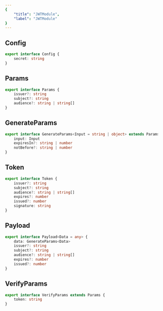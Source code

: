 ```yaml
---
{
	"title": "JWTModule",
	"label": "JWTModule"
}
---
```

## Config
```typescript
export interface Config {
	secret: string
}
```

## Params
```typescript
export interface Params {
	issuer?: string
	subject?: string
	audience?: string | string[]
}
```

## GenerateParams
```typescript
export interface GenerateParams<Input = string | object> extends Params {
	input: Input
	expiresIn?: string | number
	notBefore?: string | number
}
```

## Token
```typescript
export interface Token {
	issuer?: string
	subject?: string
	audience?: string | string[]
	expires?: number
	issued?: number
	signature: string
}
```

## Payload
```typescript
export interface Payload<Data = any> {
	data: GenerateParams<Data>
	issuer?: string
	subject?: string
	audience?: string | string[]
	expires?: number
	issued?: number
}
```

## VerifyParams
```typescript
export interface VerifyParams extends Params {
	token: string
}
```

